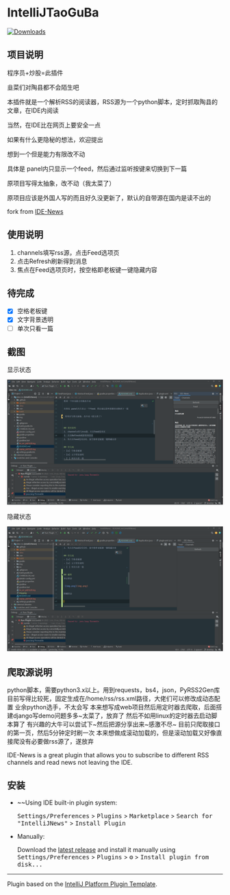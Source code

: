 # IntelliJTaoGuBa

<!-- ![Build](https://github.com/mikh-rich-is-team/IntelliJNews/workflows/Build/badge.svg)  -->
<!--  [![Version](https://img.shields.io/jetbrains/plugin/v/17293-intellijnews.svg)](https://plugins.jetbrains.com/plugin/17293-intellijnews)  -->
[![Downloads](https://img.shields.io/jetbrains/plugin/d/17293-intellijnews.svg)](https://github.com/zhukangHong/idea-rss/releases)


## 项目说明
程序员+炒股=此插件

韭菜们对陶县都不会陌生吧

本插件就是一个解析RSS的阅读器，RSS源为一个python脚本，定时抓取陶县的文章，在IDE内阅读

当然，在IDE比在网页上要安全一点

如果有什么更隐秘的想法，欢迎提出

想到一个但是能力有限改不动

具体是 panel内只显示一个feed，然后通过监听按键来切换到下一篇

 原项目写得太抽象，改不动（我太菜了）
 
 原项目应该是外国人写的而且好久没更新了，默认的自带源在国内是读不出的
 
 fork from [IDE-News](https://github.com/mikhirurg/IDE-News) 


## 使用说明
1. channels填写rss源，点击Feed选项页
1. 点击Refresh刷新得到消息
1. 焦点在Feed选项页时，按空格即老板键一键隐藏内容

## 待完成
- [x] 空格老板键
- [x] 文字背景透明
- [ ] 单次只看一篇

## 截图
显示状态

![img.png](img.png)

隐藏状态

![img_1.png](img_1.png)

## 爬取源说明
python脚本，需要python3.x以上。用到requests，bs4，json，PyRSS2Gen库
目前写得比较死，固定生成在/home/rss/rss.xml路径，大佬们可以修改成动态配置
业余python选手，不太会写
本来想写成web项目然后用定时器去爬取，后面搭建django写demo问题多多~太菜了，放弃了
然后不如用linux的定时器去启动脚本算了
有兴趣的大牛可以尝试下~然后把源分享出来~感激不尽~
目前只爬取接口的第一页，然后5分钟定时刷一次
本来想做成滚动加载的，但是滚动加载又好像直接爬没有必要做rss源了，遂放弃


<!-- Plugin description -->
IDE-News is a great plugin that allows you to subscribe to different RSS channels and read news not leaving the IDE.
<!-- Plugin description end -->

## 安装

- ~~Using IDE built-in plugin system:
  
  <kbd>Settings/Preferences</kbd> > <kbd>Plugins</kbd> > <kbd>Marketplace</kbd> > <kbd>Search for "IntelliJNews"</kbd> >
  <kbd>Install Plugin</kbd>
  
- Manually:

  Download the [latest release](https://github.com/mikh-rich-is-team/IntelliJNews/releases/latest) and install it manually using
  <kbd>Settings/Preferences</kbd> > <kbd>Plugins</kbd> > <kbd>⚙️</kbd> > <kbd>Install plugin from disk...</kbd>


---
Plugin based on the [IntelliJ Platform Plugin Template][template].



[template]: https://github.com/JetBrains/intellij-platform-plugin-template
